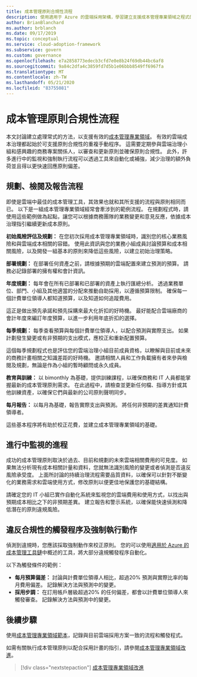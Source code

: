 ```yaml
---
title: 成本管理原則合規性流程
description: 使用適用于 Azure 的雲端採用架構，學習建立支援成本管理專業領域之程式的方法。
author: BrianBlanchard
ms.author: brblanch
ms.date: 09/17/2019
ms.topic: conceptual
ms.service: cloud-adoption-framework
ms.subservice: govern
ms.custom: governance
ms.openlocfilehash: e7a2858773edecb3cfd7e0e8b24f69db44bc6af8
ms.sourcegitcommit: 9a84c2dfa4c3859fd7d5b1e06bbb8549ff6967fa
ms.translationtype: MT
ms.contentlocale: zh-TW
ms.lasthandoff: 05/21/2020
ms.locfileid: "83755081"
---
```

# <a name="cost-management-policy-compliance-processes"></a>成本管理原則合規性流程

本文討論建立處理常式的方法，以支援有效的[成本管理專業領域](./index.md)。 有效的雲端成本治理都起始於可支援原則合規性的重複手動程序。 這需要定期參與雲端治理小組和感興趣的商務專案關係人，以審查和更新原則並確保原則合規性。 此外，許多進行中的監視和強制執行流程可以透過工具來自動化或補強，減少治理的額外負荷並且得以更快速回應原則偏差。

## <a name="planning-review-and-reporting-processes"></a>規劃、檢閱及報告流程

即使是雲端中最佳的成本管理工具，其效果也就和其所支援的流程與原則相同而已。 以下是一組成本管理專業領域經常會牽涉到的範例流程。 在規劃程式時，請使用這些範例做為起點，讓您可以根據商務團隊的業務變更和意見反應，依據成本治理指引繼續更新成本原則。

**初始風險評估及規劃：** 在您初次採用成本管理專業領域時，識別您的核心業務風險和與雲端成本相關的容錯。 使用此資訊與您的業務小組成員討論預算和成本相關風險，以及開發一組基本的原則來降低這些風險，以建立初始治理策略。

**部署規劃：** 在部署任何資產之前，請根據預期的雲端配置來建立預測的預算。 請務必記錄部署的擁有權和會計資訊。

**年度規劃：** 每年會在所有已部署和已部署的資產上執行匯總分析。 透過業務單位、部門、小組及其他適當的分配來推動自助採用，以遵循預算限制。 確保每一個計費單位領導人都知道預算，以及知道如何追蹤費用。

這正是做出預先承諾和預先採購來最大化折扣的好時機。 最好能配合雲端廠商的會計年度來編訂年度預算，以進一步利用年底折扣的選擇。

**每季規劃：** 每季查看預算與每個計費單位領導人，以配合預測與實際支出。 如果計劃發生變更或有非預期的支出模式，應校正和重新配置預算。

這個每季規劃程式也是評估您的雲端治理小組目前成員資格，以瞭解與目前或未來的商務計畫相關之知識差距的好時機。 邀請相關人員和工作負載擁有者來參與檢閱及規劃，無論是作為小組的暫時顧問或永久成員。

**教育與訓練：** 以 bimonthly 為基礎，提供訓練課程，以確保商務和 IT 人員都能掌握最新的成本管理原則需求。 在此過程中，請檢查並更新任何檔、指導方針或其他訓練資產，以確保它們與最新的公司原則聲明同步。

**每月報告：** 以每月為基礎，報告實際支出與預測。 將任何非預期的差異通知計費領導者。

這些基本程序將有助於校正花費，並建立成本管理專業領域的基礎。

## <a name="processes-for-ongoing-monitoring"></a>進行中監視的進程

成功的成本管理原則取決於過去、目前和規劃的未來雲端相關費用的可見度。 如果無法分析現有成本相關計量和資料，您就無法識別風險的變更或者偵測是否違反風險承受度。 上面所討論的持續治理流程需要品質資料，以確保可以針對不斷變化的業務需求和雲端使用方式，修改原則以便更佳地保護您的基礎結構。

請確定您的 IT 小組已實作自動化系統來監視您的雲端費用和使用方式，以找出與預期成本相比之下的非預期差異。 建立報告和警示系統，以確保能快速偵測和降低潛在的原則違規風險。

## <a name="compliance-violation-triggers-and-enforcement-actions"></a>違反合規性的觸發程序及強制執行動作

偵測到違規時，您應該採取強制動作來校正原則。 您的可以使用[適用於 Azure 的成本管理工具鏈](./toolchain.md)中概述的工具，將大部分違規觸發程序自動化。

以下為觸發條件的範例：

- **每月預算偏差：** 討論與計費單位領導人相比，超過20% 預測與實際比率的每月費用偏差。 記錄解決方法與預測中的變更。
- **採用步調：** 在訂用帳戶層級超過20% 的任何偏差，都會以計費單位領導人來觸發審查。 記錄解決方法與預測中的變更。

## <a name="next-steps"></a>後續步驟

使用[成本管理專業領域範本](./template.md)，記錄與目前雲端採用方案一致的流程和觸發程式。

如需有關執行成本管理原則以配合採用計畫的指引，請參閱[成本管理專業領域改進](./discipline-improvement.md)。

> [!div class="nextstepaction"]
> [成本管理專業領域改進](./discipline-improvement.md)
